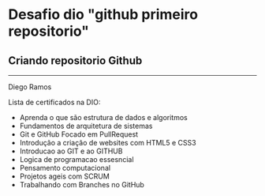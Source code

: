 # Desafio dio "github primeiro repositorio"
## Criando repositorio Github
---
Diego Ramos

Lista de certificados na DIO:
- Aprenda o que são estrutura de dados e algoritmos
- Fundamentos de arquitetura de sistemas
- Git e GitHub Focado em PullRequest
- Introdução a criação de websites com HTML5 e CSS3
- Introducao ao GIT e ao GITHUB
- Logica de programacao essesncial
- Pensamento computacional
- Projetos ageis com SCRUM
- Trabalhando com Branches no GitHub

